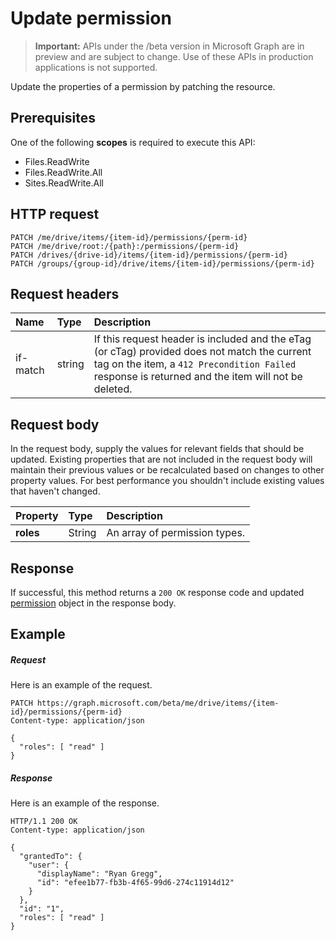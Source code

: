 # Update permission

> **Important:** APIs under the /beta version in Microsoft Graph are in preview and are subject to change. Use of these APIs in production applications is not supported.

Update the properties of a permission by patching the resource.

## Prerequisites

One of the following **scopes** is required to execute this API:

* Files.ReadWrite
* Files.ReadWrite.All
* Sites.ReadWrite.All

## HTTP request

<!-- { "blockType": "ignored" } -->
```http
PATCH /me/drive/items/{item-id}/permissions/{perm-id}
PATCH /me/drive/root:/{path}:/permissions/{perm-id}
PATCH /drives/{drive-id}/items/{item-id}/permissions/{perm-id}
PATCH /groups/{group-id}/drive/items/{item-id}/permissions/{perm-id}
```

## Request headers

| Name          | Type   | Description                                                                                                                                                                                       |
|:--------------|:-------|:--------------------------------------------------------------------------------------------------------------------------------------------------------------------------------------------------|
| if-match      | string | If this request header is included and the eTag (or cTag) provided does not match the current tag on the item, a `412 Precondition Failed` response is returned and the item will not be deleted. |

## Request body
In the request body, supply the values for relevant fields that should be updated.
Existing properties that are not included in the request body will maintain their previous values or be recalculated based on changes to other property values.
For best performance you shouldn't include existing values that haven't changed.

| Property     | Type   | Description                   |
|:-------------|:-------|:------------------------------|
| **roles**    | String | An array of permission types. |

## Response

If successful, this method returns a `200 OK` response code and updated [permission](../resources/permission.md) object in the response body.

## Example

##### Request

Here is an example of the request.
<!-- {
  "blockType": "request",
  "name": "update_permission"
}-->
```http
PATCH https://graph.microsoft.com/beta/me/drive/items/{item-id}/permissions/{perm-id}
Content-type: application/json

{
  "roles": [ "read" ]
}
```
##### Response

Here is an example of the response.
<!-- {
  "blockType": "response",
  "truncated": true,
  "@odata.type": "microsoft.graph.permission"
} -->
```http
HTTP/1.1 200 OK
Content-type: application/json

{
  "grantedTo": {
    "user": {
      "displayName": "Ryan Gregg",
      "id": "efee1b77-fb3b-4f65-99d6-274c11914d12"
    }
  },
  "id": "1",
  "roles": [ "read" ]
}
```

<!-- uuid: 8fcb5dbc-d5aa-4681-8e31-b001d5168d79
2015-10-25 14:57:30 UTC -->
<!-- {
  "type": "#page.annotation",
  "description": "Update permission",
  "keywords": "",
  "section": "documentation",
  "tocPath": "OneDrive/Item/Update permission"
}-->
